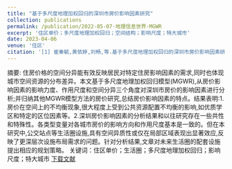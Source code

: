 ```yaml
---
title: "基于多尺度地理加权回归的深圳市房价影响因素研究"
collection: publications
permalink: /publication/2022-05-07-地理信息世界-MGWR
excerpt: '住区单价；多尺度地理加权回归；空间结构；影响尺度；特大城市'
date: 2023-04-06
venue: '住区'
citation: '[1] 崔秦毓,黄依婷,刘畅,等.基于多尺度地理加权回归的深圳市房价影响因素研究[J].住区,2023,(06):117-125.'
---
```

摘要: 住房价格的空间分异能有效反映居民对特定住房影响因素的需求,同时也体现城市空间资源的分布差异。本文基于多尺度地理加权回归模型(MGWR),从房价影响因素的影响力度、作用尺度和空间分异三个角度对深圳市房价的影响因素进行分析;并归纳其他MGWR模型方法的房价研究,总结房价影响因素的特点。结果表明:1.房价在空间上的不均衡现象,很大程度上受到公共资源配置不均衡的影响,如优质学区和特定的区位因素等。2.深圳房价影响因素的分析结果和以往研究存在一些共性和特殊性。各类型变量对各城市房价的影响方向和作用尺度基本是一致的。但在本研究中,公交站点等生活圈设施,具有空间异质性或仅在局部区域表现出显著效应,反映了更深层次设施布局需求的问题。针对分析结果,文章对未来生活圈的配套设施提出相应的规划策略。
关键词：住区单价；生活圈；多尺度地理加权回归；影响尺度；特大城市
[下载文献]([https://doi.org/10.1016/j.jag.2023.103537](https://kns.cnki.net/kcms2/article/abstract?v=z-1yOu6aphOq-6-nLJ9eP5cOhm6DD86cKMhX8A4qgCgJSTUtah7THJZtakcM0uP7wORB2q4N5c5riNCOTvumy7-RFV_d3b6N0zuHOhs4iOI6ji_H2A58oFl3k4cImBmbS2E44DgYIdsjYp0TBdYQYA==&uniplatform=NZKPT&language=CHS))
